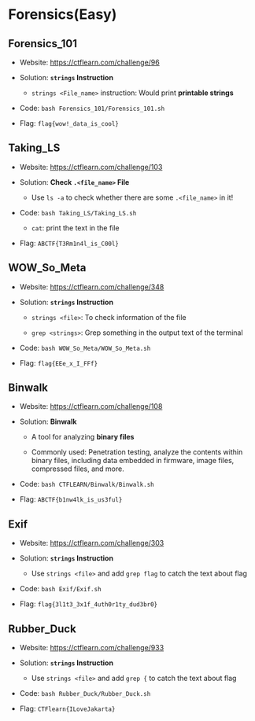 # Forensics(Easy)

## Forensics_101 

* Website: https://ctflearn.com/challenge/96

* Solution: **```strings``` Instruction**

    * ```strings <File_name>``` instruction: Would print **printable strings**

* Code: ```bash Forensics_101/Forensics_101.sh```

* Flag: ```flag{wow!_data_is_cool}```

## Taking_LS

* Website: https://ctflearn.com/challenge/103

* Solution: **Check ```.<file_name>``` File**

    * Use ```ls -a``` to check whether there are some ```.<file_name>``` in it!

* Code: ```bash Taking_LS/Taking_LS.sh```

    * ```cat```: print the text in the file

* Flag: ```ABCTF{T3Rm1n4l_is_C00l}```

## WOW_So_Meta

* Website: https://ctflearn.com/challenge/348

* Solution: **```strings``` Instruction**

    * ```strings <file>```: To check information of the file

    * ```grep <strings>```: Grep something in the output text of the terminal

* Code: ```bash WOW_So_Meta/WOW_So_Meta.sh```

* Flag: ```flag{EEe_x_I_FFf}```

## Binwalk

* Website: https://ctflearn.com/challenge/108

* Solution: **Binwalk**

    * A tool for analyzing **binary files**
    
    * Commonly used: Penetration testing, analyze the contents within binary files, including data embedded in firmware, image files, compressed files, and more.

* Code: ```bash CTFLEARN/Binwalk/Binwalk.sh```

* Flag: ```ABCTF{b1nw4lk_is_us3ful}```

## Exif

* Website: https://ctflearn.com/challenge/303

* Solution: **```strings``` Instruction**

    * Use ```strings <file>``` and add ```grep flag``` to catch the text about flag

* Code: ```bash Exif/Exif.sh```

* Flag: ```flag{3l1t3_3x1f_4uth0r1ty_dud3br0}```

## Rubber_Duck

* Website: https://ctflearn.com/challenge/933

* Solution: **```strings``` Instruction**

    * Use ```strings <file>``` and add ```grep {``` to catch the text about flag

* Code: ```bash Rubber_Duck/Rubber_Duck.sh```

* Flag: ```CTFlearn{ILoveJakarta}```